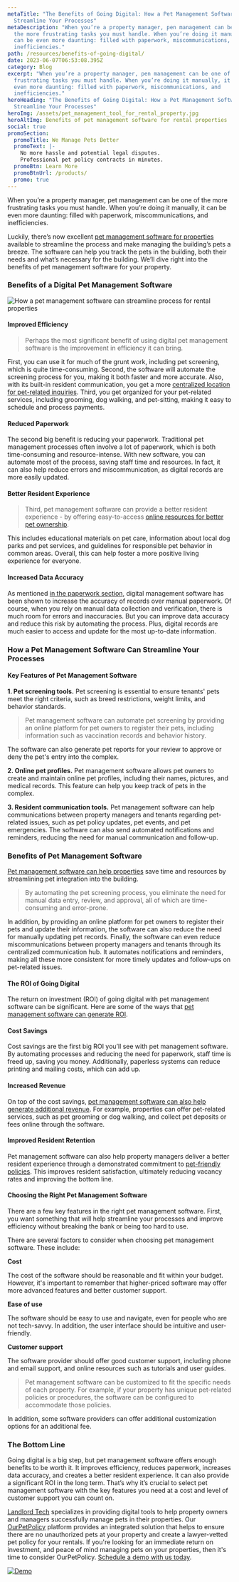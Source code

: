 ```yaml
---
metaTitle: "The Benefits of Going Digital: How a Pet Management Software Can
  Streamline Your Processes"
metaDescription: "When you’re a property manager, pen management can be one of
  the more frustrating tasks you must handle. When you’re doing it manually, it
  can be even more daunting: filled with paperwork, miscommunications, and
  inefficiencies."
path: /resources/benefits-of-going-digital/
date: 2023-06-07T06:53:08.395Z
category: Blog
excerpt: "When you’re a property manager, pen management can be one of the more
  frustrating tasks you must handle. When you’re doing it manually, it can be
  even more daunting: filled with paperwork, miscommunications, and
  inefficiencies."
heroHeading: "The Benefits of Going Digital: How a Pet Management Software Can
  Streamline Your Processes"
heroImg: /assets/pet_management_tool_for_rental_property.jpg
heroAltImg: Benefits of pet management software for rental properties
social: true
promoSection:
  promoTitle: We Manage Pets Better
  promoText: |-
    No more hassle and potential legal disputes. 
    Professional pet policy contracts in minutes.
  promoBtn: Learn More
  promoBtnUrl: /products/
  promo: true
---
```

When you’re a property manager, pet management can be one of the more frustrating tasks you must handle. When you’re doing it manually, it can be even more daunting: filled with paperwork, miscommunications, and inefficiencies. 

Luckily, there’s now excellent [pet management software for properties](https://landlordtech.com/products) available to streamline the process and make managing the building’s pets a breeze. The software can help you track the pets in the building, both their needs and what’s necessary for the building. We’ll dive right into the benefits of pet management software for your property. 

### Benefits of a Digital Pet Management Software

![How a pet management software can streamline process for rental properties](/assets/pet_management_software_benefits.png)

#### Improved Efficiency

> Perhaps the most significant benefit of using digital pet management software is the improvement in efficiency it can bring. 

First, you can use it for much of the grunt work, including pet screening, which is quite time-consuming. Second, the software will automate the screening process for you, making it both faster and more accurate. Also, with its built-in resident communication, you get a more [centralized location for pet-related inquiries](https://landlordtech.com/resources/new-pet-training-tool-feature-added-to-pet-management-platform-ourpetpolicy). Third, you get organized for your pet-related services, including grooming, dog walking, and pet-sitting, making it easy to schedule and process payments.

#### Reduced Paperwork

The second big benefit is reducing your paperwork. Traditional pet management processes often involve a lot of paperwork, which is both time-consuming and resource-intense. With new software, you can automate most of the process, saving staff time and resources. In fact, it can also help reduce errors and miscommunication, as digital records are more easily updated.  

#### Better Resident Experience

> Third, pet management software can provide a better resident experience - by offering easy-to-access [online resources for better pet ownership](https://landlordtech.com/resources/new-pet-training-tool-feature-added-to-pet-management-platform-ourpetpolicy). 

This includes educational materials on pet care, information about local dog parks and pet services, and guidelines for responsible pet behavior in common areas. Overall, this can help foster a more positive living experience for everyone. 

#### Increased Data Accuracy

As mentioned [in the paperwork section](https://landlordtech.com/resources/renting-to-pet-owners-records-every-landlord-should-keep), digital management software has been shown to increase the accuracy of records over manual paperwork. Of course, when you rely on manual data collection and verification, there is much room for errors and inaccuracies. But you can improve data accuracy and reduce this risk by automating the process. Plus, digital records are much easier to access and update for the most up-to-date information. 

### How a Pet Management Software Can Streamline Your Processes

#### Key Features of Pet Management Software

**1. Pet screening tools.** Pet screening is essential to ensure tenants' pets meet the right criteria, such as breed restrictions, weight limits, and behavior standards.

> Pet management software can automate pet screening by providing an online platform for pet owners to register their pets, including information such as vaccination records and behavior history.

The software can also generate pet reports for your review to approve or deny the pet's entry into the complex.

**2﻿. Online pet profiles.** Pet management software allows pet owners to create and maintain online pet profiles, including their names, pictures, and medical records. This feature can help you keep track of pets in the complex.

**3﻿. Resident communication tools.** Pet management software can help communications between property managers and tenants regarding pet-related issues, such as pet policy updates, pet events, and pet emergencies. The software can also send automated notifications and reminders, reducing the need for manual communication and follow-up.

### Benefits of Pet Management Software

[Pet management software can help properties](https://landlordtech.com/resources/pet-management-platforms-are-worth-the-investment-here-is-why) save time and resources by streamlining pet integration into the building. 

> By automating the pet screening process, you eliminate the need for manual data entry, review, and approval, all of which are time-consuming and error-prone.

In addition, by providing an online platform for pet owners to register their pets and update their information, the software can also reduce the need for manually updating pet records.
Finally, the software can even reduce miscommunications between property managers and tenants through its centralized communication hub. It automates notifications and reminders, making all these more consistent for more timely updates and follow-ups on pet-related issues. 

#### The ROI of Going Digital

The return on investment (ROI) of going digital with pet management software can be significant. Here are some of the ways that [pet management software can generate ROI](https://landlordtech.com/calculator-no-pets-allowed/).

#### Cost Savings

Cost savings are the first big ROI you’ll see with pet management software. By automating processes and reducing the need for paperwork, staff time is freed up, saving you money. Additionally, paperless systems can reduce printing and mailing costs, which can add up. 

#### Increased Revenue

On top of the cost savings, [pet management software can also help generate additional revenue](https://landlordtech.com/resources/how-to-increase-your-rental-income-in-2023). For example, properties can offer pet-related services, such as pet grooming or dog walking, and collect pet deposits or fees online through the software. 

#### Improved Resident Retention

Pet management software can also help property managers deliver a better resident experience through a demonstrated commitment to [pet-friendly policies](https://landlordtech.com/resources/how-to-implement-a-pet-friendly-policy-at-your-rental-property). This improves resident satisfaction, ultimately reducing vacancy rates and improving the bottom line.

#### Choosing the Right Pet Management Software

There are a few key features in the right pet management software. First, you want something that will help streamline your processes and improve efficiency without breaking the bank or being too hard to use. 

There are several factors to consider when choosing pet management software. These include:

**Cost**

The cost of the software should be reasonable and fit within your budget. However, it's important to remember that higher-priced software may offer more advanced features and better customer support.

**Ease of use**

The software should be easy to use and navigate, even for people who are not tech-savvy. In addition, the user interface should be intuitive and user-friendly.

**Customer support**

The software provider should offer good customer support, including phone and email support, and online resources such as tutorials and user guides.

> Pet management software can be customized to fit the specific needs of each property. For example, if your property has unique pet-related policies or procedures, the software can be configured to accommodate those policies.

In addition, some software providers can offer additional customization options for an additional fee.

### The Bottom Line

Going digital is a big step, but pet management software offers enough benefits to be worth it. It improves efficiency, reduces paperwork, increases data accuracy, and creates a better resident experience. It can also provide a significant ROI in the long term. That’s why it’s crucial to select pet management software with the key features you need at a cost and level of customer support you can count on. 

[Landlord Tech](https://landlordtech.com/) specializes in providing digital tools to help property owners and managers successfully manage pets in their properties. Our [OurPetPolicy](https://landlordtech.com/products) platform provides an integrated solution that helps to ensure there are no unauthorized pets at your property and create a lawyer-vetted pet policy for your rentals. If you're looking for an immediate return on investment, and peace of mind managing pets on your properties, then it's time to consider OurPetPolicy. [Schedule a demo with us today](https://info.ourpetpolicy.com/demo/).

[![Demo](/assets/top_pet_management_platform_for_landlords.png "Demo")](https://info.ourpetpolicy.com/demo/)